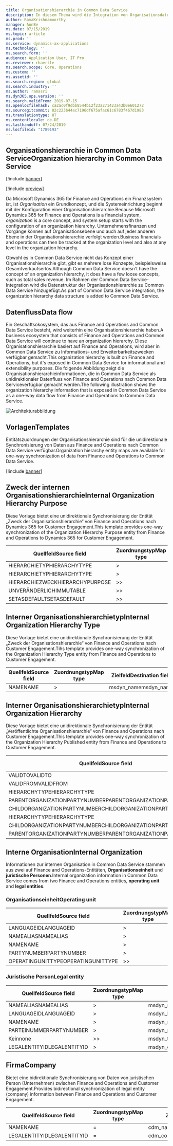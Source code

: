 ```yaml
---
title: Organisationshierarchie in Common Data Service
description: In diesem Thema wird die Integration von Organisationsdaten zwischen Finance and Operations und Common Data Service beschrieben.
author: RamaKrishnamoorthy
manager: AnnBe
ms.date: 07/15/2019
ms.topic: article
ms.prod: ''
ms.service: dynamics-ax-applications
ms.technology: ''
ms.search.form: ''
audience: Application User, IT Pro
ms.reviewer: rhaertle
ms.search.scope: Core, Operations
ms.custom: ''
ms.assetid: ''
ms.search.region: global
ms.search.industry: ''
ms.author: ramasri
ms.dyn365.ops.version: ''
ms.search.validFrom: 2019-07-15
ms.openlocfilehash: ca2ac0f9dbb8544b12f23a271423a43b0e601272
ms.sourcegitcommit: 02c223b44ac7196df675afac61c6783f467d1983
ms.translationtype: HT
ms.contentlocale: de-DE
ms.lasthandoff: 07/24/2019
ms.locfileid: "1789193"
---
```

## <a name="organization-hierarchy-in-common-data-service"></a><span data-ttu-id="3790b-103">Organisationshierarchie in Common Data Service</span><span class="sxs-lookup"><span data-stu-id="3790b-103">Organization hierarchy in Common Data Service</span></span>

[!include [banner](../includes/banner.md)]

[!include [preview](../includes/preview-banner.md)]

<span data-ttu-id="3790b-104">Da Microsoft Dynamics 365 for Finance and Operations ein Finanzsystem ist, ist *Organisation* ein Grundkonzept, und die Systemeinrichtung beginnt mit der Konfiguration einer Organisationshierarchie.</span><span class="sxs-lookup"><span data-stu-id="3790b-104">Because Microsoft Dynamics 365 for Finance and Operations is a financial system, *organization* is a core concept, and system setup starts with the configuration of an organization hierarchy.</span></span> <span data-ttu-id="3790b-105">Unternehmensfinanzen und Vorgänge können auf Organisationsebene und auch auf jeder anderen Ebene in der Organisationshierarchie verfolgt werden.</span><span class="sxs-lookup"><span data-stu-id="3790b-105">Business financials and operations can then be tracked at the organization level and also at any level in the organization hierarchy.</span></span>

<span data-ttu-id="3790b-106">Obwohl es in Common Data Service nicht das Konzept einer Organisationshierarchie gibt, gibt es mehrere lose Konzepte, beispielsweise Gesamtverkaufserlös.</span><span class="sxs-lookup"><span data-stu-id="3790b-106">Although Common Data Service doesn't have the concept of an organization hierarchy, it does have a few loose concepts, such as total sales revenue.</span></span> <span data-ttu-id="3790b-107">Im Rahmen der Common Data Service-Integration wird die Datenstruktur der Organisationshierarchie zu Common Data Service hinzugefügt.</span><span class="sxs-lookup"><span data-stu-id="3790b-107">As part of Common Data Service integration, the organization hierarchy data structure is added to Common Data Service.</span></span>

## <a name="data-flow"></a><span data-ttu-id="3790b-108">Datenfluss</span><span class="sxs-lookup"><span data-stu-id="3790b-108">Data flow</span></span>

<span data-ttu-id="3790b-109">Ein Geschäftsökosystem, das aus Finance and Operations and Common Data Service besteht, wird weiterhin eine Organisationshierarchie haben.</span><span class="sxs-lookup"><span data-stu-id="3790b-109">A business ecosystem that consists of Finance and Operations and Common Data Service will continue to have an organization hierarchy.</span></span> <span data-ttu-id="3790b-110">Diese Organisationshierarchie basiert auf Finance and Operations, wird aber in Common Data Service zu Informations- und Erweiterbarkeitszwecken verfügbar gemacht.</span><span class="sxs-lookup"><span data-stu-id="3790b-110">This organization hierarchy is built on Finance and Operations, but it's exposed in Common Data Service for informational and extensibility purposes.</span></span> <span data-ttu-id="3790b-111">Die folgende Abbildung zeigt die Organisationshierarchieinformationen, die in Common Data Service als unidirektionaler Datenfluss von Finance and Operations nach Common Data Serviceverfügbar gemacht werden.</span><span class="sxs-lookup"><span data-stu-id="3790b-111">The following illustration shows the organization hierarchy information that is exposed in Common Data Service as a one-way data flow from Finance and Operations to Common Data Service.</span></span>

![Architekturabbildung](media/dual-write-data-flow.png)

## <a name="templates"></a><span data-ttu-id="3790b-113">Vorlagen</span><span class="sxs-lookup"><span data-stu-id="3790b-113">Templates</span></span>

<span data-ttu-id="3790b-114">Entitätszuordnungen der Organisationshierarchie sind für die unidirektionale Synchronisierung von Daten aus Finance and Operations nach Common Data Service verfügbar.</span><span class="sxs-lookup"><span data-stu-id="3790b-114">Organization hierarchy entity maps are available for one-way synchronization of data from Finance and Operations to Common Data Service.</span></span>

[!include [banner](../includes/dual-write-symbols.md)]

## <a name="internal-organization-hierarchy-purpose"></a><span data-ttu-id="3790b-115">Zweck der internen Organisationshierarchie</span><span class="sxs-lookup"><span data-stu-id="3790b-115">Internal Organization Hierarchy Purpose</span></span>

<span data-ttu-id="3790b-116">Diese Vorlage bietet eine unidirektionale Synchronisierung der Entität „Zweck der Organisationshierarchie“ von Finance and Operations nach Dynamics 365 for Customer Engagement.</span><span class="sxs-lookup"><span data-stu-id="3790b-116">This template provides one-way synchronization of the Organization Hierarchy Purpose entity from Finance and Operations to Dynamics 365 for Customer Engagement.</span></span>

<!-- ![architecture image](media/dual-write-purpose.png) -->

<span data-ttu-id="3790b-117">Quellfeld</span><span class="sxs-lookup"><span data-stu-id="3790b-117">Source field</span></span> | <span data-ttu-id="3790b-118">Zuordnungstyp</span><span class="sxs-lookup"><span data-stu-id="3790b-118">Map type</span></span> | <span data-ttu-id="3790b-119">Zielfeld</span><span class="sxs-lookup"><span data-stu-id="3790b-119">Destination field</span></span>
---|---|---
<span data-ttu-id="3790b-120">HIERARCHIETYP</span><span class="sxs-lookup"><span data-stu-id="3790b-120">HIERARCHYTYPE</span></span> | \> | <span data-ttu-id="3790b-121">msdyn\_hierarchypurposetypename</span><span class="sxs-lookup"><span data-stu-id="3790b-121">msdyn\_hierarchypurposetypename</span></span>
<span data-ttu-id="3790b-122">HIERARCHIETYP</span><span class="sxs-lookup"><span data-stu-id="3790b-122">HIERARCHYTYPE</span></span> | \> | <span data-ttu-id="3790b-123">msdyn\_hierarchytype.msdyn\_name</span><span class="sxs-lookup"><span data-stu-id="3790b-123">msdyn\_hierarchytype.msdyn\_name</span></span>
<span data-ttu-id="3790b-124">HIERARCHIEZWECK</span><span class="sxs-lookup"><span data-stu-id="3790b-124">HIERARCHYPURPOSE</span></span> | \>\> | <span data-ttu-id="3790b-125">msdyn\_hierarchypurpose</span><span class="sxs-lookup"><span data-stu-id="3790b-125">msdyn\_hierarchypurpose</span></span>
<span data-ttu-id="3790b-126">UNVERÄNDERLICH</span><span class="sxs-lookup"><span data-stu-id="3790b-126">IMMUTABLE</span></span> | \>\> | <span data-ttu-id="3790b-127">msdyn\_immutable</span><span class="sxs-lookup"><span data-stu-id="3790b-127">msdyn\_immutable</span></span>
<span data-ttu-id="3790b-128">SETASDEFAULT</span><span class="sxs-lookup"><span data-stu-id="3790b-128">SETASDEFAULT</span></span> | \>\> | <span data-ttu-id="3790b-129">msdyn\_setasdefault</span><span class="sxs-lookup"><span data-stu-id="3790b-129">msdyn\_setasdefault</span></span>

## <a name="internal-organization-hierarchy-type"></a><span data-ttu-id="3790b-130">Interner Organisationshierarchietyp</span><span class="sxs-lookup"><span data-stu-id="3790b-130">Internal Organization Hierarchy Type</span></span>

<span data-ttu-id="3790b-131">Diese Vorlage bietet eine unidirektionale Synchronisierung der Entität „Zweck der Organisationshierarchie“ von Finance and Operations nach Customer Engagement.</span><span class="sxs-lookup"><span data-stu-id="3790b-131">Tihs template provides one-way synchronization of the Organization Hierarchy Type entity from Finance and Operations to Customer Engagement.</span></span>

<!-- ![architecture image](media/dual-write-type.png) -->

<span data-ttu-id="3790b-132">Quellfeld</span><span class="sxs-lookup"><span data-stu-id="3790b-132">Source field</span></span> | <span data-ttu-id="3790b-133">Zuordnungstyp</span><span class="sxs-lookup"><span data-stu-id="3790b-133">Map type</span></span> | <span data-ttu-id="3790b-134">Zielfeld</span><span class="sxs-lookup"><span data-stu-id="3790b-134">Destination field</span></span>
---|---|---
<span data-ttu-id="3790b-135">NAME</span><span class="sxs-lookup"><span data-stu-id="3790b-135">NAME</span></span> | \> | <span data-ttu-id="3790b-136">msdyn\_name</span><span class="sxs-lookup"><span data-stu-id="3790b-136">msdyn\_name</span></span>

## <a name="internal-organization-hierarchy"></a><span data-ttu-id="3790b-137">Interner Organisationshierarchietyp</span><span class="sxs-lookup"><span data-stu-id="3790b-137">Internal Organization Hierarchy</span></span>

<span data-ttu-id="3790b-138">Diese Vorlage bietet eine unidirektionale Synchronisierung der Entität „Veröffentlichte Organisationshierarchie“ von Finance and Operations nach Customer Engagement.</span><span class="sxs-lookup"><span data-stu-id="3790b-138">This template provides one-way synchronization of the Organization Hierarchy Published entity from Finance and Operations to Customer Engagement.</span></span>

<!-- ![architecture image](media/dual-write-organization.png) -->

<span data-ttu-id="3790b-139">Quellfeld</span><span class="sxs-lookup"><span data-stu-id="3790b-139">Source field</span></span> | <span data-ttu-id="3790b-140">Zuordnungstyp</span><span class="sxs-lookup"><span data-stu-id="3790b-140">Map type</span></span> | <span data-ttu-id="3790b-141">Zielfeld</span><span class="sxs-lookup"><span data-stu-id="3790b-141">Destination field</span></span>
---|---|---
<span data-ttu-id="3790b-142">VALIDTO</span><span class="sxs-lookup"><span data-stu-id="3790b-142">VALIDTO</span></span> | \> | <span data-ttu-id="3790b-143">msdyn\_validto</span><span class="sxs-lookup"><span data-stu-id="3790b-143">msdyn\_validto</span></span>
<span data-ttu-id="3790b-144">VALIDFROM</span><span class="sxs-lookup"><span data-stu-id="3790b-144">VALIDFROM</span></span> | \> | <span data-ttu-id="3790b-145">msdyn\_validfrom</span><span class="sxs-lookup"><span data-stu-id="3790b-145">msdyn\_validfrom</span></span>
<span data-ttu-id="3790b-146">HIERARCHYTYPE</span><span class="sxs-lookup"><span data-stu-id="3790b-146">HIERARCHYTYPE</span></span> | \> | <span data-ttu-id="3790b-147">msdyn\_hierarchytypename</span><span class="sxs-lookup"><span data-stu-id="3790b-147">msdyn\_hierarchytypename</span></span>
<span data-ttu-id="3790b-148">PARENTORGANIZATIONPARTYNUMBER</span><span class="sxs-lookup"><span data-stu-id="3790b-148">PARENTORGANIZATIONPARTYNUMBER</span></span> | \> | <span data-ttu-id="3790b-149">msdyn\_parentpartyid</span><span class="sxs-lookup"><span data-stu-id="3790b-149">msdyn\_parentpartyid</span></span>
<span data-ttu-id="3790b-150">CHILDORGANIZATIONPARTYNUMBER</span><span class="sxs-lookup"><span data-stu-id="3790b-150">CHILDORGANIZATIONPARTYNUMBER</span></span> | \> | <span data-ttu-id="3790b-151">msdyn\_childpartyid</span><span class="sxs-lookup"><span data-stu-id="3790b-151">msdyn\_childpartyid</span></span>
<span data-ttu-id="3790b-152">HIERARCHYTYPE</span><span class="sxs-lookup"><span data-stu-id="3790b-152">HIERARCHYTYPE</span></span> | \> | <span data-ttu-id="3790b-153">msdyn\_hierarchytypeid.msdyn\_name</span><span class="sxs-lookup"><span data-stu-id="3790b-153">msdyn\_hierarchytypeid.msdyn\_name</span></span>
<span data-ttu-id="3790b-154">CHILDORGANIZATIONPARTYNUMBER</span><span class="sxs-lookup"><span data-stu-id="3790b-154">CHILDORGANIZATIONPARTYNUMBER</span></span> | \> | <span data-ttu-id="3790b-155">msdyn\_childid.msdyn\_partynumber</span><span class="sxs-lookup"><span data-stu-id="3790b-155">msdyn\_childid.msdyn\_partynumber</span></span>
<span data-ttu-id="3790b-156">PARENTORGANIZATIONPARTYNUMBER</span><span class="sxs-lookup"><span data-stu-id="3790b-156">PARENTORGANIZATIONPARTYNUMBER</span></span> | \> | <span data-ttu-id="3790b-157">msdyn\_parentid.msdyn\_partynumber</span><span class="sxs-lookup"><span data-stu-id="3790b-157">msdyn\_parentid.msdyn\_partynumber</span></span>

## <a name="internal-organization"></a><span data-ttu-id="3790b-158">Interne Organisation</span><span class="sxs-lookup"><span data-stu-id="3790b-158">Internal Organization</span></span>

<span data-ttu-id="3790b-159">Informationen zur internen Organisation in Common Data Service stammen aus zwei auf Finance and Operations-Entitäten, **Organisationseinheit** und **juristische Personen**.</span><span class="sxs-lookup"><span data-stu-id="3790b-159">Internal organization information in Common Data Service comes from two Finance and Operations entities, **operating unit** and **legal entities**.</span></span>

<!-- ![architecture image](media/dual-write-operating-unit.png) -->

<!-- ![architecture image](media/dual-write-legal-entities.png) -->

### <a name="operating-unit"></a><span data-ttu-id="3790b-160">Organisationseinheit</span><span class="sxs-lookup"><span data-stu-id="3790b-160">Operating unit</span></span>

<span data-ttu-id="3790b-161">Quellfeld</span><span class="sxs-lookup"><span data-stu-id="3790b-161">Source field</span></span> | <span data-ttu-id="3790b-162">Zuordnungstyp</span><span class="sxs-lookup"><span data-stu-id="3790b-162">Map type</span></span> | <span data-ttu-id="3790b-163">Zielfeld</span><span class="sxs-lookup"><span data-stu-id="3790b-163">Destination field</span></span>
---|---|---
<span data-ttu-id="3790b-164">LANGUAGEID</span><span class="sxs-lookup"><span data-stu-id="3790b-164">LANGUAGEID</span></span> | \> | <span data-ttu-id="3790b-165">msdyn\_languageid</span><span class="sxs-lookup"><span data-stu-id="3790b-165">msdyn\_languageid</span></span>
<span data-ttu-id="3790b-166">NAMEALIAS</span><span class="sxs-lookup"><span data-stu-id="3790b-166">NAMEALIAS</span></span> | \> | <span data-ttu-id="3790b-167">msdyn\_namealias</span><span class="sxs-lookup"><span data-stu-id="3790b-167">msdyn\_namealias</span></span>
<span data-ttu-id="3790b-168">NAME</span><span class="sxs-lookup"><span data-stu-id="3790b-168">NAME</span></span> | \> | <span data-ttu-id="3790b-169">msdyn\_name</span><span class="sxs-lookup"><span data-stu-id="3790b-169">msdyn\_name</span></span>
<span data-ttu-id="3790b-170">PARTYNUMBER</span><span class="sxs-lookup"><span data-stu-id="3790b-170">PARTYNUMBER</span></span> | \> | <span data-ttu-id="3790b-171">msdyn\_partynumber</span><span class="sxs-lookup"><span data-stu-id="3790b-171">msdyn\_partynumber</span></span>
<span data-ttu-id="3790b-172">OPERATINGUNITTYPE</span><span class="sxs-lookup"><span data-stu-id="3790b-172">OPERATINGUNITTYPE</span></span> | \>\> | <span data-ttu-id="3790b-173">msdyn\_type</span><span class="sxs-lookup"><span data-stu-id="3790b-173">msdyn\_type</span></span>

### <a name="legal-entity"></a><span data-ttu-id="3790b-174">Juristische Person</span><span class="sxs-lookup"><span data-stu-id="3790b-174">Legal entity</span></span>

<span data-ttu-id="3790b-175">Quellfeld</span><span class="sxs-lookup"><span data-stu-id="3790b-175">Source field</span></span> | <span data-ttu-id="3790b-176">Zuordnungstyp</span><span class="sxs-lookup"><span data-stu-id="3790b-176">Map type</span></span> | <span data-ttu-id="3790b-177">Zielfeld</span><span class="sxs-lookup"><span data-stu-id="3790b-177">Destination field</span></span>
---|---|---
<span data-ttu-id="3790b-178">NAMEALIAS</span><span class="sxs-lookup"><span data-stu-id="3790b-178">NAMEALIAS</span></span> | \> | <span data-ttu-id="3790b-179">msdyn\_namealias</span><span class="sxs-lookup"><span data-stu-id="3790b-179">msdyn\_namealias</span></span>
<span data-ttu-id="3790b-180">LANGUAGEID</span><span class="sxs-lookup"><span data-stu-id="3790b-180">LANGUAGEID</span></span> | \> | <span data-ttu-id="3790b-181">msdyn\_languageid</span><span class="sxs-lookup"><span data-stu-id="3790b-181">msdyn\_languageid</span></span>
<span data-ttu-id="3790b-182">NAME</span><span class="sxs-lookup"><span data-stu-id="3790b-182">NAME</span></span> | \> | <span data-ttu-id="3790b-183">msdyn\_name</span><span class="sxs-lookup"><span data-stu-id="3790b-183">msdyn\_name</span></span>
<span data-ttu-id="3790b-184">PARTEINUMMER</span><span class="sxs-lookup"><span data-stu-id="3790b-184">PARTYNUMBER</span></span> | \> | <span data-ttu-id="3790b-185">msdyn\_partynumber</span><span class="sxs-lookup"><span data-stu-id="3790b-185">msdyn\_partynumber</span></span>
<span data-ttu-id="3790b-186">Kein</span><span class="sxs-lookup"><span data-stu-id="3790b-186">none</span></span> | \>\> | <span data-ttu-id="3790b-187">msdyn\_type</span><span class="sxs-lookup"><span data-stu-id="3790b-187">msdyn\_type</span></span>
<span data-ttu-id="3790b-188">LEGALENTITYID</span><span class="sxs-lookup"><span data-stu-id="3790b-188">LEGALENTITYID</span></span> | \> | <span data-ttu-id="3790b-189">msdyn\_companycode</span><span class="sxs-lookup"><span data-stu-id="3790b-189">msdyn\_companycode</span></span>

## <a name="company"></a><span data-ttu-id="3790b-190">Firma</span><span class="sxs-lookup"><span data-stu-id="3790b-190">Company</span></span>

<span data-ttu-id="3790b-191">Bietet eine bidirektionale Synchronisierung von Daten von juristischen Person (Unternehmen) zwischen Finance and Operations and Customer Engagement.</span><span class="sxs-lookup"><span data-stu-id="3790b-191">Provides bidirectional synchronization of legal entity (company) information between Finance and Operations and Customer Engagement.</span></span>

<!-- ![architecture image](media/dual-write-company.png) -->

<span data-ttu-id="3790b-192">Quellfeld</span><span class="sxs-lookup"><span data-stu-id="3790b-192">Source field</span></span> | <span data-ttu-id="3790b-193">Zuordnungstyp</span><span class="sxs-lookup"><span data-stu-id="3790b-193">Map type</span></span> | <span data-ttu-id="3790b-194">Zielfeld</span><span class="sxs-lookup"><span data-stu-id="3790b-194">Destination field</span></span>
---|---|---
<span data-ttu-id="3790b-195">NAME</span><span class="sxs-lookup"><span data-stu-id="3790b-195">NAME</span></span> | = | <span data-ttu-id="3790b-196">cdm\_name</span><span class="sxs-lookup"><span data-stu-id="3790b-196">cdm\_name</span></span>
<span data-ttu-id="3790b-197">LEGALENTITYID</span><span class="sxs-lookup"><span data-stu-id="3790b-197">LEGALENTITYID</span></span> | = | <span data-ttu-id="3790b-198">cdm\_companycode</span><span class="sxs-lookup"><span data-stu-id="3790b-198">cdm\_companycode</span></span>
